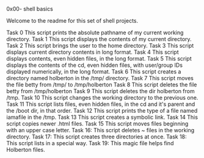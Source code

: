 0x00- shell basics

Welcome to the readme for this set of shell projects.

Task 0 This script prints the absolute pathname of  my current working  directory.
Task 1 This script displays the contents of my current directory. 
Task 2 This script brings the user to the home directory.
Task 3 This script displays current directory contents in long format.
Task 4 This script displays contents, even hidden files, in the long format.
Task 5 This script displays the contents of the cd, even hidden files, with user/group IDs displayed numerically, in the long format.
Task 6 This script creates a directory named holberton in the /tmp/ directory.
Task 7 This script moves the file betty from /tmp/ to /tmp/holberton
Task 8 This script deletes the file betty from /tmp/holberton
Task 9 This script deletes the dir holberton from /tmp.
Task 10 This script changes the working directory to the previous one.
Task 11 This script lists files, even hidden files, in the cd and it's parent and the /boot dir, in that order.
Task 12 This script prints the type of a file named iamafile in the /tmp.
Task 13 This script creates a symbolic link.
Task 14 This script copies newer .html files.
Task 15 This script moves files beginning with an upper case letter.
Task 16: This script deletes ~ files in the working directory. 
Task 17: This script creates three directories at once. 
Task 18: This script lists in a special way. 
Task 19: This magic file helps find Holberton files. 
